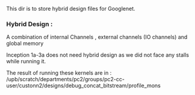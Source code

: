 This dir is to store hybrid design files for Googlenet.
### Hybrid Design :  
A combination of internal Channels , external channels (IO channels) and global memory  

Inception 1a-3a does not need hybrid design as we did not face any stalls while running it.

The result of running these kernels are in :   
/upb/scratch/departments/pc2/groups/pc2-cc-user/custonn2/designs/debug_concat_bitstream/profile_mons